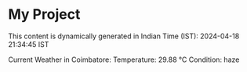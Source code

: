 # My Project

This content is dynamically generated in Indian Time (IST): 2024-04-18 21:34:45 IST


Current Weather in Coimbatore:
Temperature: 29.88 °C
Condition: haze
